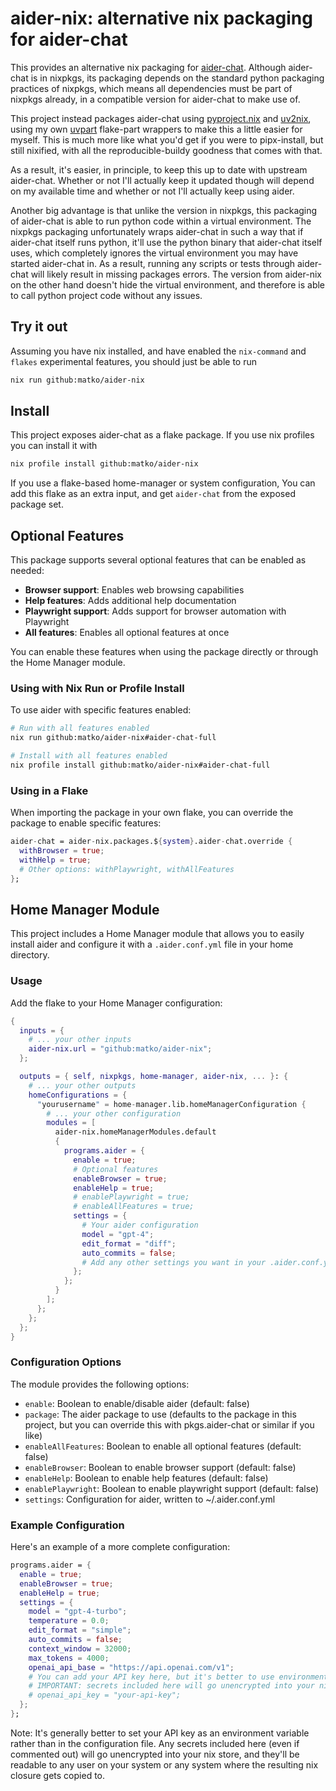 # aider-nix: alternative nix packaging for aider-chat

This provides an alternative nix packaging for [aider-chat](https://aider.chat/). Although aider-chat is in nixpkgs, its packaging depends on the standard python packaging practices of nixpkgs, which means all dependencies must be part of nixpkgs already, in a compatible version for aider-chat to make use of.

This project instead packages aider-chat using [pyproject.nix](https://github.com/pyproject-nix/pyproject.nix) and [uv2nix](https://github.com/pyproject-nix/uv2nix), using my own [uvpart](https://github.com/matko/uvpart) flake-part wrappers to make this a little easier for myself. This is much more like what you'd get if you were to pipx-install, but still nixified, with all the reproducible-buildy goodness that comes with that.

As a result, it's easier, in principle, to keep this up to date with upstream aider-chat. Whether or not I'll actually keep it updated though will depend on my available time and whether or not I'll actually keep using aider.

Another big advantage is that unlike the version in nixpkgs, this packaging of aider-chat is able to run python code within a virtual environment. The nixpkgs packaging unfortunately wraps aider-chat in such a way that if aider-chat itself runs python, it'll use the python binary that aider-chat itself uses, which completely ignores the virtual environment you may have started aider-chat in. As a result, running any scripts or tests through aider-chat will likely result in missing packages errors. The version from aider-nix on the other hand doesn't hide the virtual environment, and therefore is able to call python project code without any issues.

## Try it out

Assuming you have nix installed, and have enabled the `nix-command` and `flakes` experimental features, you should just be able to run

```bash
nix run github:matko/aider-nix
```

## Install

This project exposes aider-chat as a flake package. If you use nix profiles you can install it with

```bash
nix profile install github:matko/aider-nix
```

If you use a flake-based home-manager or system configuration, You can add this flake as an extra input, and get `aider-chat` from the exposed package set.

## Optional Features

This package supports several optional features that can be enabled as needed:

- **Browser support**: Enables web browsing capabilities
- **Help features**: Adds additional help documentation
- **Playwright support**: Adds support for browser automation with Playwright
- **All features**: Enables all optional features at once

You can enable these features when using the package directly or through the Home Manager module.

### Using with Nix Run or Profile Install

To use aider with specific features enabled:

```bash
# Run with all features enabled
nix run github:matko/aider-nix#aider-chat-full

# Install with all features enabled
nix profile install github:matko/aider-nix#aider-chat-full
```

### Using in a Flake

When importing the package in your own flake, you can override the package to enable specific features:

```nix
aider-chat = aider-nix.packages.${system}.aider-chat.override {
  withBrowser = true;
  withHelp = true;
  # Other options: withPlaywright, withAllFeatures
};
```

## Home Manager Module

This project includes a Home Manager module that allows you to easily install aider and configure it with a `.aider.conf.yml` file in your home directory.

### Usage

Add the flake to your Home Manager configuration:

```nix
{
  inputs = {
    # ... your other inputs
    aider-nix.url = "github:matko/aider-nix";
  };

  outputs = { self, nixpkgs, home-manager, aider-nix, ... }: {
    # ... your other outputs
    homeConfigurations = {
      "yourusername" = home-manager.lib.homeManagerConfiguration {
        # ... your other configuration
        modules = [
          aider-nix.homeManagerModules.default
          {
            programs.aider = {
              enable = true;
              # Optional features
              enableBrowser = true;
              enableHelp = true;
              # enablePlaywright = true;
              # enableAllFeatures = true;
              settings = {
                # Your aider configuration
                model = "gpt-4";
                edit_format = "diff";
                auto_commits = false;
                # Add any other settings you want in your .aider.conf.yml
              };
            };
          }
        ];
      };
    };
  };
}
```

### Configuration Options

The module provides the following options:

- `enable`: Boolean to enable/disable aider (default: false)
- `package`: The aider package to use (defaults to the package in this project, but you can override this with pkgs.aider-chat or similar if you like)
- `enableAllFeatures`: Boolean to enable all optional features (default: false)
- `enableBrowser`: Boolean to enable browser support (default: false)
- `enableHelp`: Boolean to enable help features (default: false)
- `enablePlaywright`: Boolean to enable playwright support (default: false)
- `settings`: Configuration for aider, written to ~/.aider.conf.yml

### Example Configuration

Here's an example of a more complete configuration:

```nix
programs.aider = {
  enable = true;
  enableBrowser = true;
  enableHelp = true;
  settings = {
    model = "gpt-4-turbo";
    temperature = 0.0;
    edit_format = "simple";
    auto_commits = false;
    context_window = 32000;
    max_tokens = 4000;
    openai_api_base = "https://api.openai.com/v1";
    # You can add your API key here, but it's better to use environment variables.
    # IMPORTANT: secrets included here will go unencrypted into your nix store!!
    # openai_api_key = "your-api-key";
  };
};
```

Note: It's generally better to set your API key as an environment variable rather than in the configuration file. Any secrets included here (even if commented out) will go unencrypted into your nix store, and they'll be readable to any user on your system or any system where the resulting nix closure gets copied to.
